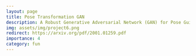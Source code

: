 ```yaml
---
layout: page
title: Pose Transformation GAN
description: A Robust Generative Adversarial Network (GAN) for Pose Guided Person Image Synthesis
img: assets/img/project6.png
redirect: https://arxiv.org/pdf/2001.01259.pdf
importance: 4
category: fun
---
```

